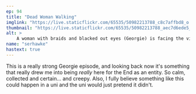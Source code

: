 ```yaml
---
ep: 94
title: "Dead Woman Walking"
imglink: "https://live.staticflickr.com/65535/50982213788_c8c7affbd8_o.jpg"
thumbnail: "https://live.staticflickr.com/65535/50982213788_aec7d6ede5_q.jpg"
alt: >
    A woman with braids and blacked out eyes (Georgie) is facing the viewer and being whispered to by a black silhouette with blank eyes. Text between them reads: &quot;the moment that you die will feel exactly the same as this one.&quot;
name: "serhawke"
hastext: true
---
```

This is a really strong Georgie episode, and looking back now it's something that really drew me into being *really* here for the End as an entity. So calm, collected and certain... and creepy. Also, I fully believe something like this could happen in a uni and the uni would just pretend it didn't.